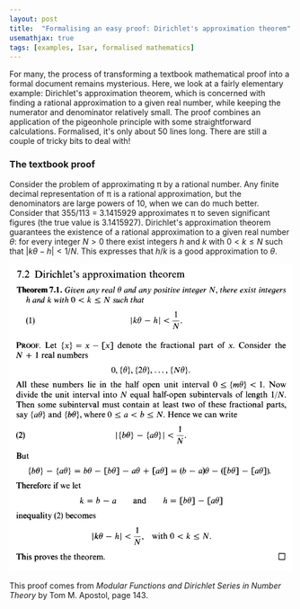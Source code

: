 ```yaml
---
layout: post
title:  "Formalising an easy proof: Dirichlet's approximation theorem"
usemathjax: true 
tags: [examples, Isar, formalised mathematics]
---
```

For many, the process of transforming a textbook mathematical proof
into a formal document remains mysterious.
Here, we look at a fairly elementary example:
Dirichlet's approximation theorem, which is concerned with
finding a rational approximation to a given real number,
while keeping the numerator and denominator relatively small.
The proof combines an application of the pigeonhole principle
with some straightforward calculations.
Formalised, it's only about 50 lines long.
There are still a couple of tricky bits to deal with!

### The textbook proof

Consider the problem of approximating π by a rational number.
Any finite decimal representation of π is a rational approximation,
but the denominators are large powers of 10, when we can do much better.
Consider that 355/113 = 3.1415929 approximates π 
to seven significant figures (the true value is 3.1415927).
Dirichlet's approximation theorem guarantees 
the existence of a rational approximation to a given real number
$\theta$: for every integer $N>0$ 
there exist integers $h$ and $k$ with $0<k \le N$ such that
$\vert k\theta-h\vert < 1/N$.
This expresses that $h/k$ is a good approximation to $\theta$.

<img src="/images/Dirichlet-approx-thm.png" width="650"/>



This proof comes from *Modular Functions and Dirichlet Series in Number Theory* by Tom M. Apostol, page 143.
